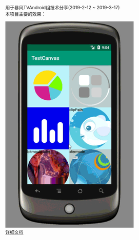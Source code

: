 用于暴风TVAndroid组技术分享(2019-2-12 ~ 2019-3-17)<br>
本项目主要的效果：<br>

<img src="文档/pic/index.gif" width=400> <br>
[详细文档](https://github.com/chengxiaobo3/TestCanvas/blob/master/%E6%96%87%E6%A1%A3/%E8%87%AA%E5%AE%9A%E4%B9%89%E7%BB%98%E5%88%B6.md)